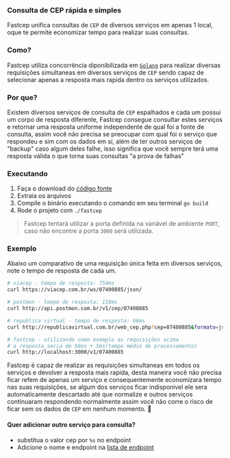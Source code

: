 ### Consulta de CEP rápida e simples

Fastcep unifica consultas de `CEP` de diversos serviços em apenas 1 local, oque te permite economizar tempo
para realizar suas consultas.

### Como?
Fastcep utiliza concorrência diponibilizada em [`Golang`](http://golang.org/) para realizar
diversas requisições simultaneas em diversos serviços de `CEP` sendo capaz de selecionar apenas a resposta mais rapida dentro os serviços utilizados.

### Por que?
Existem diversos serviços de consulta de `CEP` espalhados e cada um possui um corpo de resposta diferente,
Fastcep consegue consultar estes serviços e retornar uma resposta uniforme independente de qual foi a fonte de consulta, assim você não precisa se preocupar com qual foi o serviço que respondeu e sim com os dados em sí, além de ter outros serviços de "backup" caso algum deles falhe, isso significa que você sempre terá uma resposta válida o que torna suas consultas "a prova de falhas"

### Executando

1. Faça o download do [código fonte](https://github.com/rafa-acioly/fastcep/archive/master.zip)
2. Extraia os arquivos
3. Compile o binário executando o comando em seu terminal `go build`
4. Rode o projeto com `./fastcep`

> Fastcep tentará utilizar a porta definida na variável de ambiente `PORT`, caso não encontre a porta `3000` será utilizada.

### Exemplo

Abaixo um comparativo de uma requisição única feita em diversos serviços, note o tempo de resposta de cada um.

```sh
# viacep - tempo de resposta: 754ms
curl https://viacep.com.br/ws/07400885/json/

# postmon - tempo de resposta: 118ms
curl http://api.postmon.com.br/v1/cep/07400885

# republica virtual - tempo de resposta: 66ms
curl http://republicavirtual.com.br/web_cep.php?cep=07400885&formato=json
```


```sh
# fastcep - utilizando como exemplo as requisições acima
# a resposta seria de 66ms + 5ms(tempo médio de processamento)
curl http://localhost:3000/v1/07400885
```

Fastcep é capaz de realizar as requisições simultaneas em todos os serviços e devolver
a resposta mais rapida, desta maneira você não precisa ficar refem de apenas um serviço e consequentemente economizara tempo nas suas requisições,
se algum dos serviços ficar indisponivel ele sera automaticamente descartado até que normalize e outros serviços continuaram respondendo normalmente assim você não corre
o risco de ficar sem os dados de `CEP` em nenhum momento. :tada:


#### Quer adicionar outro serviço para consulta?
- substitua o valor cep por `%s` no endpoint
- Adicione o nome e endpoint na [lista de endpoint](https://github.com/rafa-acioly/fastcep/blob/master/main.go#L21)
